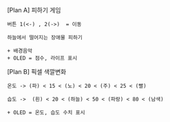 
[Plan A] 피하기 게임
    
    버튼 1(<-) , 2(->)  = 이동
    
    하늘에서 떨어지는 장애물 피하기
    
    + 배경음악
    + OLED = 점수, 라이프 표시
    

[Plan B] 픽셀 색깔변화

    온도 -> (파) < 15 < (노) < 20 < (주) < 25 < (빨)

    습도 ->  (흰) < 20 < (하늘) < 50 < (파랑) < 80 < (남색)
  
    + OLED = 온도, 습도 수치 표시 
    